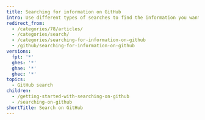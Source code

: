 ```yaml
---
title: Searching for information on GitHub
intro: Use different types of searches to find the information you want.
redirect_from:
  - /categories/78/articles/
  - /categories/search/
  - /categories/searching-for-information-on-github
  - /github/searching-for-information-on-github
versions:
  fpt: '*'
  ghes: '*'
  ghae: '*'
  ghec: '*'
topics:
  - GitHub search
children:
  - /getting-started-with-searching-on-github
  - /searching-on-github
shortTitle: Search on GitHub
---
```


